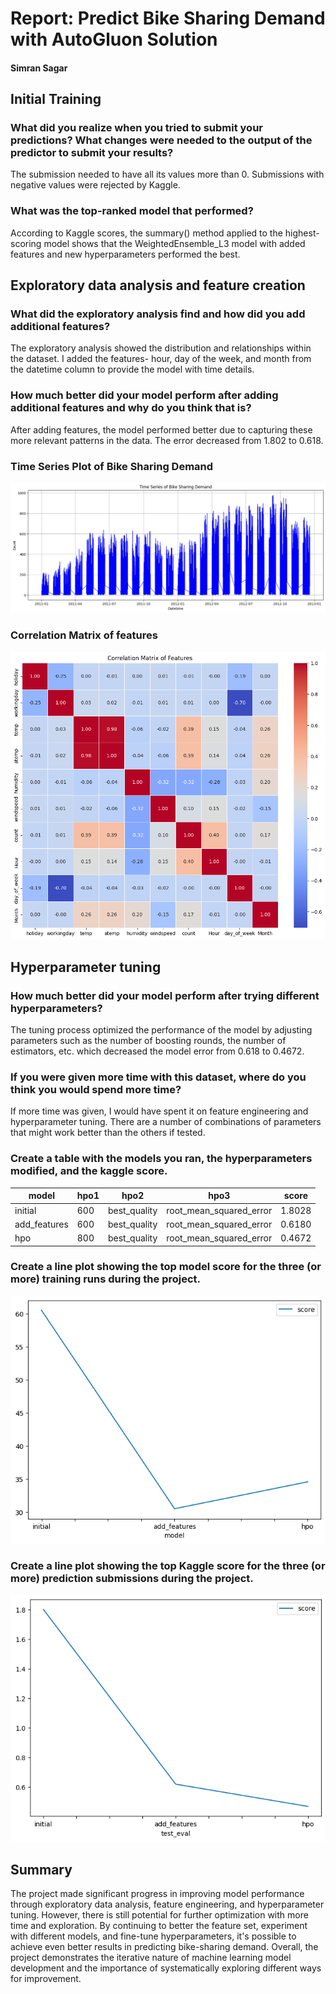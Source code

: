 # Report: Predict Bike Sharing Demand with AutoGluon Solution
#### Simran Sagar

## Initial Training
### What did you realize when you tried to submit your predictions? What changes were needed to the output of the predictor to submit your results?
The submission needed to have all its values more than 0. Submissions with negative values were rejected by Kaggle.

### What was the top-ranked model that performed?
According to Kaggle scores, the summary() method applied to the highest-scoring model shows that the WeightedEnsemble_L3 model with added features and new hyperparameters performed the best.

## Exploratory data analysis and feature creation
### What did the exploratory analysis find and how did you add additional features?
The exploratory analysis showed the distribution and relationships within the dataset. 
I added the features- hour, day of the week, and month from the datetime column to provide the model with time details.

### How much better did your model perform after adding additional features and why do you think that is?
After adding features, the model performed better due to capturing these more relevant patterns in the data. The error decreased from 1.802 to 0.618.

### Time Series Plot of Bike Sharing Demand

![](img/time_series.png)

### Correlation Matrix of features

![](img/corr.png)

## Hyperparameter tuning
### How much better did your model perform after trying different hyperparameters?
The tuning process optimized the performance of the model by adjusting parameters such as the number of boosting rounds, the number of estimators, etc. which decreased the model error from 0.618 to 0.4672.

### If you were given more time with this dataset, where do you think you would spend more time?
If more time was given, I would have spent it on feature engineering and hyperparameter tuning. There are a number of combinations of parameters that might work better than the others if tested.

### Create a table with the models you ran, the hyperparameters modified, and the kaggle score.
|model|hpo1|hpo2|hpo3|score|
|--|--|--|--|--|
|initial|600|best_quality|root_mean_squared_error|1.8028|
|add_features|600|best_quality|root_mean_squared_error|0.6180|
|hpo|800|best_quality|root_mean_squared_error|0.4672|

### Create a line plot showing the top model score for the three (or more) training runs during the project.

![](img/trainscore.png)

### Create a line plot showing the top Kaggle score for the three (or more) prediction submissions during the project.

![](img/testscore.png)

## Summary
The project made significant progress in improving model performance through exploratory data analysis, feature engineering, and hyperparameter tuning. However, there is still potential for further optimization with more time and exploration. By continuing to better the feature set, experiment with different models, and fine-tune hyperparameters, it's possible to achieve even better results in predicting bike-sharing demand.
Overall, the project demonstrates the iterative nature of machine learning model development and the importance of systematically exploring different ways for improvement.

